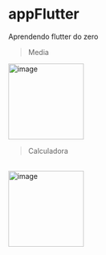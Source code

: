 # appFlutter
Aprendendo flutter do zero
> Media 
<img width="150" alt="image" src="https://github.com/Mxrlla/appFlutter/assets/93985773/006f9925-d8dc-4e16-a0d0-17b6b34a8011">
<br>

> Calculadora
<br>
<img width="150" alt="image" src="https://github.com/Mxrlla/appFlutter/assets/93985773/92877976-b254-42f6-ba5b-8faa9fe67588">
